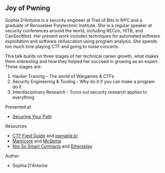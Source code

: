 ## Joy of Pwning

Sophia D'Antoine is a security engineer at Trail of Bits in NYC and a graduate of Rensselaer Polytechnic Institute. She is a regular speaker at security conferences around the world, including RECon, HITB, and CanSecWest. Her present work includes techniques for automated software exploitation and software obfuscation using program analysis. She spends too much time playing CTF and going to noise concerts.

This talk builds on three stages of her technical career growth, what makes them interesting and how they helped her succeed in growing as an expert. These stages are: 

1. Hacker Training - The world of Wargames & CTFs 
2. Security Engineering & Tooling - Why do it if you can make a program do it 
3. Interdisciplinary Research - Turns out security research applies to everything

Presented at

* [Securing Your Path](http://www.securingyourpath.com/)

Resources

* [CTF Field Guide]() and [pwnable.kr](http://pwnable.kr/)
* [Manticore](https://github.com/trailofbits/manticore) and [McSema](https://github.com/trailofbits/mcsema)
* [Not So Smart Contracts](https://github.com/trailofbits/not-so-smart-contracts) and [Ethersplay](https://github.com/trailofbits/ethersplay)

Author

* Sophia D'Antoine

